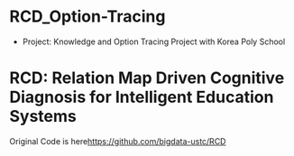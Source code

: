 # RCD_Option-Tracing
- Project: Knowledge and Option Tracing Project with Korea Poly School

# RCD: Relation Map Driven Cognitive Diagnosis for Intelligent Education Systems
Original Code is here<https://github.com/bigdata-ustc/RCD>
